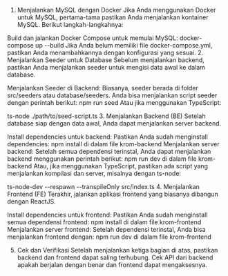1. Menjalankan MySQL dengan Docker
Jika Anda menggunakan Docker untuk MySQL, pertama-tama pastikan Anda menjalankan kontainer MySQL. Berikut langkah-langkahnya:

Build dan jalankan Docker Compose untuk memulai MySQL:
docker-compose up --build
Jika Anda belum memiliki file docker-compose.yml, pastikan Anda menambahkannya dengan konfigurasi yang sesuai.
2. Menjalankan Seeder untuk Database
Sebelum menjalankan backend, pastikan Anda menjalankan seeder untuk mengisi data awal ke dalam database.

Menjalankan Seeder di Backend: Biasanya, seeder berada di folder src/seeders atau database/seeders. Anda bisa menjalankan script seeder dengan perintah berikut:
npm run seed
Atau jika menggunakan TypeScript:

ts-node ./path/to/seed-script.ts
3. Menjalankan Backend (BE)
Setelah database siap dengan data awal, Anda dapat menjalankan server backend.

Install dependencies untuk backend: Pastikan Anda sudah menginstall dependencies:
npm install di dalam file krom-backend
Menjalankan server backend: Setelah semua dependensi terinstal, Anda dapat menjalankan backend menggunakan perintah berikut:
npm run dev di dalam file krom-backend
Atau, jika menggunakan TypeScript, pastikan ada script yang menjalankan kompilasi dan server, misalnya dengan ts-node:

ts-node-dev --respawn --transpileOnly src/index.ts
4. Menjalankan Frontend (FE)
Terakhir, jalankan aplikasi frontend yang biasanya dibangun dengan ReactJS.

Install dependencies untuk frontend: Pastikan Anda sudah menginstall semua dependensi frontend:
npm install di dalam file krom-frontend
Menjalankan server frontend: Setelah dependensi terinstal, Anda bisa menjalankan frontend dengan:
npm run dev di dalam file krom-frontend

5. Cek dan Verifikasi
Setelah menjalankan ketiga bagian di atas, pastikan backend dan frontend dapat saling terhubung. Cek API dari backend apakah berjalan dengan benar dan frontend dapat mengaksesnya.
